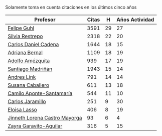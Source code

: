 Solamente toma en cuenta citaciones en los últimos cinco años

Profesor | Citas | H | Años Actividad |
----  | ----- | --- | --- |
[Felipe Guhl](https://scholar.google.com/citations?user=E_DHqIcAAAAJ&hl=en) | 3591 | 29 | 27 | 
[Silvia Restrepo](https://scholar.google.com/citations?user=7_dVIeAAAAAJ&hl=en)| 2318| 22| 20|
[Carlos Daniel Cadena](https://scholar.google.com/citations?user=HC_mHmUAAAAJ&hl=en) | 1644 | 18| 15|
[Adriana Bernal](https://scholar.google.com/citations?user=vQ9yFZoAAAAJ&hl=en) | 1109| 18| 19|
[Adolfo Amézquita](https://scholar.google.com/citations?user=07uD4yoAAAAJ&hl=en&oi=ao)|939|17| 19|
[Santiago Madriñán](https://scholar.google.com/citations?user=K9Wwx68AAAAJ&hl=en)|1943|15|14|
[Andres Link](https://scholar.google.com/citations?user=BkuODsEAAAAJ&hl=en) | 791| 14|14|
[Susana Caballero](https://scholar.google.com/citations?user=ArkqZi4AAAAJ&hl=en) | 611 | 13 | 18|
[Camilo Aponte-Santamaría](https://scholar.google.com/citations?user=9Au8lXoAAAAJ&hl=en) | 544 | 11| 10|
[Carlos Jaramillo](https://scholar.google.com/citations?user=6wyy5-wAAAAJ&hl=en) | 251 | 9 | 30|
[Eloisa Lasso](https://scholar.google.com/citations?user=V8_nGxAAAAAJ&hl=en) | 406 | 8 | 19 | 
[Jinneth Lorena Castro Mayorga](https://scholar.google.com/citations?user=rqY8KlMAAAAJ&hl=en) | 93 | 6 | 4|
[Zayra Garavito-Aguilar](https://scholar.google.com/citations?user=J1xQFB4AAAAJ&hl=en&oi=ao) | 316| 5 | 15|
